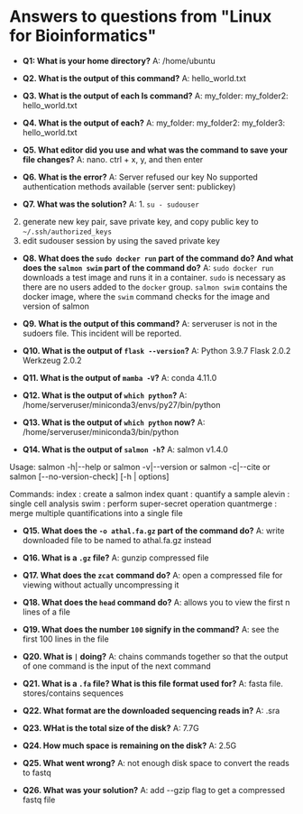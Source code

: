 # Answers to questions from "Linux for Bioinformatics"

- **Q1: What is your home directory?**
A: /home/ubuntu

- **Q2. What is the output of this command?**
A: hello_world.txt

- **Q3. What is the output of each ls command?**
A: my_folder: 
my_folder2: hello_world.txt

- **Q4. What is the output of each?**
A: my_folder:
my_folder2:
my_folder3: hello_world.txt

- **Q5. What editor did you use and what was the command to save your file changes?**
A: nano. ctrl + x, y, and then enter

- **Q6. What is the error?**
A: Server refused our key
No supported authentication methods available (server sent: publickey)

- **Q7. What was the solution?**
A: 1. `su - sudouser`
2. generate new key pair, save private key, and copy public key to `~/.ssh/authorized_keys`
3. edit sudouser session by using the saved private key 

- **Q8. What does the `sudo docker run` part of the command do? And what does the `salmon swim` part of the command do?**
A: `sudo docker run` downloads a test image and runs it in a container. `sudo` is necessary as there are no users added to the `docker` group.
`salmon swim` contains the docker image, where the `swim` command checks for the image and version of salmon

- **Q9. What is the output of this command?**
A: serveruser is not in the sudoers file.  This incident will be reported.

- **Q10. What is the output of `flask --version`?**
A: Python 3.9.7
Flask 2.0.2
Werkzeug 2.0.2

- **Q11. What is the output of `mamba -V`?**
A: conda 4.11.0

- **Q12. What is the output of `which python`?**
A: /home/serveruser/miniconda3/envs/py27/bin/python

- **Q13. What is the output of `which python` now?**
A: /home/serveruser/miniconda3/bin/python

- **Q14. What is the output of `salmon -h`?**
A: salmon v1.4.0

Usage:  salmon -h|--help or
        salmon -v|--version or
        salmon -c|--cite or
        salmon [--no-version-check] <COMMAND> [-h | options]

Commands:
     index      : create a salmon index
     quant      : quantify a sample
     alevin     : single cell analysis
     swim       : perform super-secret operation
     quantmerge : merge multiple quantifications into a single file

- **Q15. What does the `-o athal.fa.gz` part of the command do?**
A: write downloaded file to be named to athal.fa.gz instead

- **Q16. What is a `.gz` file?**
A: gunzip compressed file

- **Q17. What does the `zcat` command do?**
A: open a compressed file for viewing without actually uncompressing it

- **Q18. What does the `head` command do?**
A: allows you to view the first n lines of a file

- **Q19. What does the number `100` signify in the command?**
A: see the first 100 lines in the file

- **Q20. What is `|` doing?**
A: chains commands together so that the output of one command is the input of the next command

- **Q21. What is a `.fa` file? What is this file format used for?**
A: fasta file. stores/contains sequences

- **Q22. What format are the downloaded sequencing reads in?**
A: .sra

- **Q23. WHat is the total size of the disk?**
A: 7.7G

- **Q24. How much space is remaining on the disk?**
A: 2.5G

- **Q25. What went wrong?**
A: not enough disk space to convert the reads to fastq

- **Q26. What was your solution?**
A: add --gzip flag to get a compressed fastq file 
